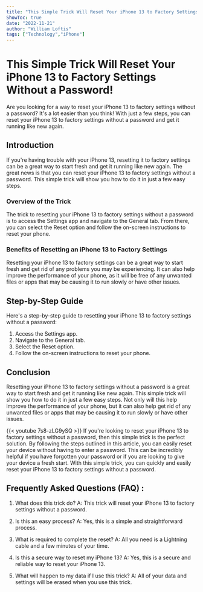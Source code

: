 ```yaml
---
title: "This Simple Trick Will Reset Your iPhone 13 to Factory Settings Without a Password!"
ShowToc: true 
date: "2022-11-21"
author: "William Loftis" 
tags: ["Technology","iPhone"]
---
```

# This Simple Trick Will Reset Your iPhone 13 to Factory Settings Without a Password!

Are you looking for a way to reset your iPhone 13 to factory settings without a password? It's a lot easier than you think! With just a few steps, you can reset your iPhone 13 to factory settings without a password and get it running like new again.

## Introduction

If you're having trouble with your iPhone 13, resetting it to factory settings can be a great way to start fresh and get it running like new again. The great news is that you can reset your iPhone 13 to factory settings without a password. This simple trick will show you how to do it in just a few easy steps.

### Overview of the Trick

The trick to resetting your iPhone 13 to factory settings without a password is to access the Settings app and navigate to the General tab. From there, you can select the Reset option and follow the on-screen instructions to reset your phone.

### Benefits of Resetting an iPhone 13 to Factory Settings

Resetting your iPhone 13 to factory settings can be a great way to start fresh and get rid of any problems you may be experiencing. It can also help improve the performance of your phone, as it will be free of any unwanted files or apps that may be causing it to run slowly or have other issues.

## Step-by-Step Guide

Here's a step-by-step guide to resetting your iPhone 13 to factory settings without a password:

1. Access the Settings app.
2. Navigate to the General tab.
3. Select the Reset option.
4. Follow the on-screen instructions to reset your phone.

## Conclusion

Resetting your iPhone 13 to factory settings without a password is a great way to start fresh and get it running like new again. This simple trick will show you how to do it in just a few easy steps. Not only will this help improve the performance of your phone, but it can also help get rid of any unwanted files or apps that may be causing it to run slowly or have other issues.

{{< youtube 7s8-zLG9ySQ >}} 
If you're looking to reset your iPhone 13 to factory settings without a password, then this simple trick is the perfect solution. By following the steps outlined in this article, you can easily reset your device without having to enter a password. This can be incredibly helpful if you have forgotten your password or if you are looking to give your device a fresh start. With this simple trick, you can quickly and easily reset your iPhone 13 to factory settings without a password.

## Frequently Asked Questions (FAQ) :
1. What does this trick do? 
A: This trick will reset your iPhone 13 to factory settings without a password.

2. Is this an easy process?
A: Yes, this is a simple and straightforward process.

3. What is required to complete the reset?
A: All you need is a Lightning cable and a few minutes of your time.

4. Is this a secure way to reset my iPhone 13?
A: Yes, this is a secure and reliable way to reset your iPhone 13.

5. What will happen to my data if I use this trick?
A: All of your data and settings will be erased when you use this trick.


